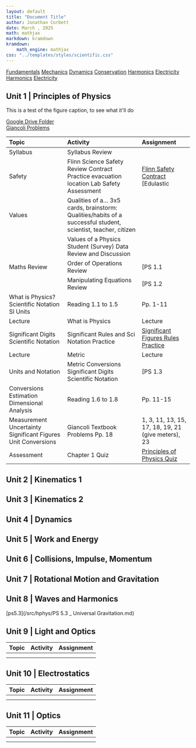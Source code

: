 ```yaml
---
layout: default
title: "Document Title"
author: Jonathan Corbett
date: March , 2025
math: mathjax
markdown: kramdown
kramdown:
    math_engine: mathjax
css: "../templates/styles/scientific.css"
---
```

<toc>

[Fundamentals]
[Mechanics]
[Dynamics]
[Conservation]
[Harmonics]
[Electricity]
[Harmonics]
[Electricity]


## Unit 1 | Principles of Physics

<!-- figurecaption -->
This is a test of the figure caption, to see what it'll do


[Google Drive Folder](https://drive.google.com/drive/folders/1DGNr9ajb9qYIu_zZ8N3ad2iLq_gbjVJ3?usp=drive_link)  
[Giancoli Problems](https://docs.google.com/document/d/1MJ7LFYv6wkFhRkQnnu_5I2m8t9pYXzz3lyhTnrYcVPs/edit?usp=sharing) 

| Topic | Activity | Assignment |
| :---- | :---- | :---- |
| Syllabus | Syllabus Review |  |
| Safety | Flinn Science Safety Review Contract Practice evacuation location Lab Safety Assessment | [Flinn Safety Contract](https://drive.google.com/file/d/19HQkvsF51n7gAV3zSNfCKJZbUQHHzkr9/view?usp=sharing) [Edulastic | Flinn Safety Assessment](https://app.edulastic.com/author/tests/tab/review/id/66d8bb0afcaf2d0008949549) |
| Values | Qualities of a… 3x5 cards, brainstorm: Qualities/habits of a successful student, scientist, teacher, citizen |  |
|  | Values of a Physics Student (Survey) Data Review and Discussion |  |
| Maths Review | Order of Operations Review | [PS 1.1 | Order of Operations Review](https://docs.google.com/document/d/1SdR46nnW9mgi4YmRidKXLxTvbzKqe_8bftdcdzTwAM8/edit?usp=sharing) |
|  | Manipulating Equations Review | [PS 1.2 | Manipulating Equations](https://docs.google.com/document/d/1GCY_6ghTtKVYWTr2kE-bzme9b0K2cTLWftoSWhLbYtM/edit?usp=sharing) |
| What is Physics? Scientific Notation SI Units | Reading 1.1 to 1.5 | Pp. 1-11 |
| Lecture | What is Physics | Lecture | What is Physics? Nature of Physics Significant Digits | [Lecture | Principles of Physics](https://docs.google.com/presentation/d/1YiTcVn7fFvuPImypXe34auUq5UlhGmQ0wo6lBBjG8g0/edit?usp=drive_link) |
| Significant Digits Scientific Notation | Significant Rules and Sci Notation Practice | [Significant Figures Rules Practice](https://docs.google.com/document/d/1eq4Qyut9AybdCKVmdhyjXlpBtZo5Z15CPWiqy1TKA54/edit?usp=drive_link) |
| Lecture | Metric | Lecture | Principles of Physics |  |
| Units and Notation | Metric Conversions Significant Digits Scientific Notation | [PS 1.3 | Conversions and Sig Figs](https://docs.google.com/document/d/17Q5aD5egs-wlFNMlVLGrlkdMpuqXvGvaB5OxUDfJF-0/edit?usp=sharing) |
| Conversions Estimation Dimensional Analysis | Reading 1.6 to 1.8 | Pp. 11-15 |
| Measurement Uncertainty Significant Figures Unit Conversions | Giancoli Textbook Problems Pp. 18 | 1, 3, 11, 13, 15, 17, 18, 19, 21 (give meters), 23 |
| Assessment | Chapter 1 Quiz | [Principles of Physics Quiz](https://app.edulastic.com/author/tests/verid/64fe51e9eef2dc61ff05011f) |

## Unit 2 | Kinematics 1


## Unit 3 | Kinematics 2


## Unit 4 | Dynamics


## Unit 5 | Work and Energy


## Unit 6 | Collisions, Impulse, Momentum


## Unit 7 | Rotational Motion and Gravitation



## Unit 8 | Waves and Harmonics

[ps5.3](/src/hphys/PS 5.3 _ Universal Gravitation.md)


## Unit 9 | Light and Optics

| Topic | Activity | Assignment |
| :---- | :---- | :---- |
|  |  |  |
|  |  |  |



## Unit 10 | Electrostatics

| Topic | Activity | Assignment |
| :---- | :---- | :---- |
|  |  |  |
|  |  |  |


## Unit 11 | Optics 

| Topic | Activity | Assignment |
| :---- | :---- | :---- |
|  |  |  |
|  |  |  |

<!-- Definitions of Links -->
[Fundamentals]: #0-Fundamentals
[Mechanics]: #unit-2--kinematics-1
[Dynamics]: #unit-4--dynamics
[Conservation]: #unit-5--work-and-energy
[Harmonics]: #unit-8--waves-and-harmonics
[Electricity]: #unit-10--electrostatics
